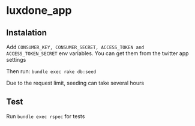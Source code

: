 # luxdone_app
## Instalation

Add 
`CONSUMER_KEY, CONSUMER_SECRET, ACCESS_TOKEN and ACCESS_TOKEN_SECRET` env variables. You can get them from the twitter app settings

Then run:
    `bundle exec rake db:seed`

Due to the request limit, seeding can take several hours

## Test

Run `bundle exec rspec` for tests

##
